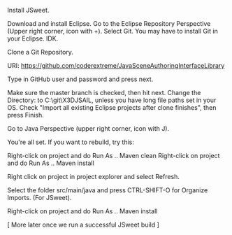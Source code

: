 Install JSweet.

Download and install Eclipse.
Go to the Eclipse Repository Perspective (Upper right corner, icon with +).  Select Git.  You may have to install Git in your Eclipse. IDK.

Clone a Git Repository.

URI: https://github.com/coderextreme/JavaSceneAuthoringInterfaceLibrary

Type in GitHub user and password and press next.

Make sure the master branch is checked, then hit next.  Change the Directory: to C:\git\X3DJSAIL, unless you have long file paths set in your OS.  Check "Import all existing Eclipse projects after clone finishes", then press Finish.

Go to Java Perspective (upper right corner, icon with J).

You're all set.  If you want to rebuild, try this:

Right-click on project and do Run As .. Maven clean
Right-click on project and do Run As .. Maven install

Right click on project in project explorer and select Refresh.

Select the folder src/main/java and press CTRL-SHIFT-O for Organize Imports. (For JSweet).

Right-click on project and do Run As .. Maven install

[ More later once we run a successful JSweet build ]
